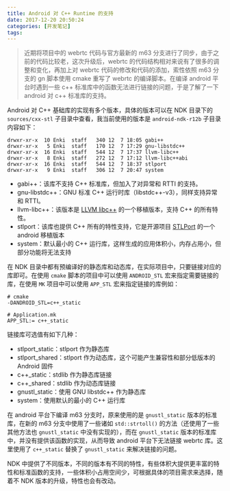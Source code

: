 ```yaml
---
title: Android 对 C++ Runtime 的支持
date: 2017-12-20 20:50:24
categories: [开发笔记]
tags:
---
```


> 近期将项目中的 webrtc 代码与官方最新的 m63 分支进行了同步，由于之前的代码比较老，这次升级后，webrtc 的代码结构相对来说有了很多的调整和变化，再加上对 webrtc 代码的修改和代码的添加，索性依照 m63 分支的 gn 脚本使用 cmake 重写了 webrtc 的编译脚本。在编译 android 平台时遇到一些 c++ 标准库中的函数无法进行链接的问题，于是了解了一下 android 对 c++ 标准库的支持。

Android 对 C++ 基础库的实现有多个版本，具体的版本可以在 NDK 目录下的 `sources/cxx-stl` 子目录中查看，我当前使用的版本是 `android-ndk-r12b` 子目录内容如下：

<!--more-->

```
drwxr-xr-x  10 Enki  staff   340 12  7 18:05 gabi++
drwxr-xr-x   5 Enki  staff   170 12  7 17:29 gnu-libstdc++
drwxr-xr-x  16 Enki  staff   544 12  7 17:37 llvm-libc++
drwxr-xr-x   8 Enki  staff   272 12  7 17:12 llvm-libc++abi
drwxr-xr-x  16 Enki  staff   544 12  7 18:37 stlport
drwxr-xr-x   9 Enki  staff   306 12  7 20:47 system
```

* gabi++：该库不支持 C++ 标准库，但加入了对异常和 RTTI 的支持。
* gnu-libstdc++：GNU 标准 C++ 运行时库（libstdc++-v3），同样支持异常和 RTTI。
* llvm-libc++：该版本是 [LLVM libc++](http://libcxx.llvm.org/) 的一个移植版本，支持 C++ 的所有特性。
* stlport：该库也提供 C++ 所有的特性支持，它是开源项目 [STLPort](http://www.stlport.org) 的一个 android 移植版本
* system：默认最小的 C++ 运行库，这样生成的应用体积小，内存占用小，但部分功能将无法支持

在 NDK 目录中都有预编译好的静态库和动态库，在实际项目中，只要链接对应的库即可。在使用 `cmake` 脚本的项目中可以使用 `ANDROID_STL` 宏来指定需要链接的库，在使用 `MK` 项目中可以使用 `APP_STL` 宏来指定链接的库例如：
 
```
# cmake
-DANDROID_STL=c++_static

# Application.mk
APP_STL:= c++_static
```

链接库可选值有如下几种：

* stlport_static：stlport 作为静态库
* stlport_shared：stlport 作为动态库，这个可能产生兼容性和部分低版本的 Android 固件
* c++_static：stdlib 作为静态库链接
* c++_shared：stdlib 作为动态库链接
* gnustl_static：使用 GNU libstdc++ 作为静态库
* system：使用默认的最小的 C++ 运行库

在 android 平台下编译 m63 分支时，原来使用的是 `gnustl_static` 版本的标准库，在新的 m63 分支中使用了一些诸如 `std::strtoll()` 的方法（还使用了一些其他方法也 `gnustl_static` 中没有实现的），而在 `gnustl_static` 版本的标准库中，并没有提供该函数的实现，从而导致 android 平台下无法链接 webrtc 库。这里使用了 `c++_static` 替换了 `gnustl_static` 来解决链接的问题。

NDK 中提供了不同版本，不同的版本有不同的特性，有些体积大提供更丰富的特性和标准函数的支持，一些体积小占用空间少，可根据具体的项目需求来选择，随着不 NDK 版本的升级，特性也会有改动。